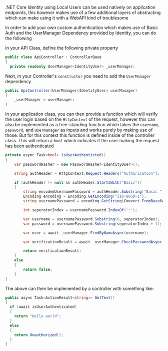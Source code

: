 .NET Core Identity using Local Users can be used natively on application endpoints, this however makes use of a few additional layers of abstracting which can make using it with a WebAPI kind of troublesome

In order to add your own custom authentication which makes use of Basic Auth and the UserManager Dependency provided by Identity, you can do the following

In your API Class, define the following private property

```cs
public class ApiController : ControllerBase
{
  private readonly UserManager<IdentityUser> _userManager;
```

Next, in your Controller's `constructor` you need to add the `UserManager` dependency

```cs
public ApiController(UserManager<IdentityUser> userManager)
{
    _userManager = userManager;
}
```

In your application class, you can then provide a function which will verify the user login based on the `HttpContext` of the request,
however this can also be implemented as a free-standing function which takes the `username`, `password`, and `Usermanager` as inputs and works purely by making use of those. But for this context this function is defined inside of the controller class. This will return a `bool` which indicates if the user making the request has been authenticated

```cs
private async Task<bool> isUserAuthenticted()
{
    var passwordHasher = new PasswordHasher<IdentityUser>();

    string authHeader = HttpContext.Request.Headers["Authorization"];                              

    if (authHeader != null && authHeader.StartsWith("Basic"))
    {
        string encodedUsernamePassword = authHeader.Substring("Basic ".Length).Trim();
        Encoding encoding = Encoding.GetEncoding("iso-8859-1");
        string usernamePassword = encoding.GetString(Convert.FromBase64String(encodedUsernamePassword));

        int seperatorIndex = usernamePassword.IndexOf(':');

        var username = usernamePassword.Substring(0, seperatorIndex);
        var password = usernamePassword.Substring(seperatorIndex + 1);

        var user = await _userManager.FindByNameAsync(username);

        var verificationResult = await _userManager.CheckPasswordAsync(user, password);

        return verificationResult;
    }
    else
    {
        return false;
    }
}
```

The above can then be implemented by a controller with something like:

```cs
public async Task<ActionResult<string>> GetText()
{
  if (await isUserAuthenticated) 
  {
    return "Hello world";
  }
  else 
  {
    return Unauthorized();
  }
}
```

